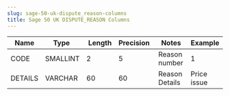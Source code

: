 ```yaml
---
slug: sage-50-uk-dispute_reason-columns
title: Sage 50 UK DISPUTE_REASON Columns
---
```

| Name | Type  |  Length | Precision  |  Notes  | Example |
| --- | --- | --- | --- | --- | --- |
| CODE | SMALLINT | 2 | 5 | Reason number | 1 |
| DETAILS | VARCHAR | 60 | 60 | Reason Details | Price issue |
